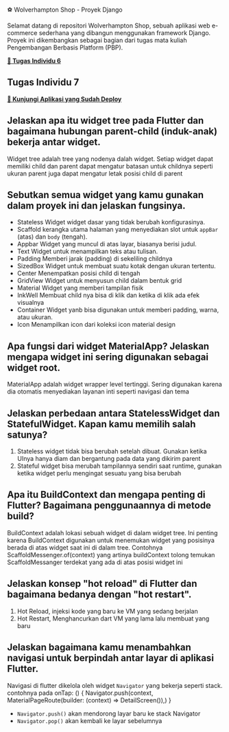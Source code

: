 ⚽ Wolverhampton Shop - Proyek Django

Selamat datang di repositori Wolverhampton Shop, sebuah aplikasi web e-commerce sederhana yang dibangun menggunakan framework Django. Proyek ini dikembangkan sebagai bagian dari tugas mata kuliah Pengembangan Berbasis Platform (PBP).

**[🔗 Tugas Individu 6](https://github.com/prasetyasurya-ui/football_shop)**

## Tugas Individu 7

**[🔗 Kunjungi Aplikasi yang Sudah Deploy](https://prasetya-surya-footballshop.pbp.cs.ui.ac.id/)**

## Jelaskan apa itu widget tree pada Flutter dan bagaimana hubungan parent-child (induk-anak) bekerja antar widget.

Widget tree adalah tree yang nodenya dalah widget. Setiap widget dapat memiliki child dan parent dapat mengatur batasan untuk childnya seperti ukuran parent juga dapat mengatur letak posisi child di parent

## Sebutkan semua widget yang kamu gunakan dalam proyek ini dan jelaskan fungsinya.
- Stateless Widget
widget dasar yang tidak berubah konfigurasinya.
- Scaffold
kerangka utama halaman yang menyediakan slot untuk `appBar` (atas) dan `body` (tengah).
- Appbar
Widget yang muncul di atas layar, biasanya berisi judul.
- Text
Widget untuk menampilkan teks atau tulisan.
- Padding
Memberi jarak (padding) di sekeliling childnya
- SizedBox
Widget untuk membuat suatu kotak dengan ukuran tertentu.
- Center
Menempatkan posisi child di tengah
- GridView
Widget untuk menyusun child dalam bentuk grid
- Material
Widget yang memberi tampilan fisik
- InkWell
Membuat child nya bisa di klik dan ketika di klik ada efek visualnya
- Container
Widget yanb bisa digunakan untuk memberi padding, warna, atau ukuran.
- Icon
Menampilkan icon dari koleksi icon material design


##  Apa fungsi dari widget MaterialApp? Jelaskan mengapa widget ini sering digunakan sebagai widget root.
MaterialApp adalah widget wrapper level tertinggi. Sering digunakan karena dia otomatis menyediakan layanan inti seperti navigasi dan tema

## Jelaskan perbedaan antara StatelessWidget dan StatefulWidget. Kapan kamu memilih salah satunya?
1. Stateless widget tidak bisa berubah setelah dibuat. Gunakan ketika UInya hanya diam dan bergantung pada data yang dikirim parent
2. Stateful widget bisa merubah tampilannya sendiri saat runtime, gunakan ketika widget perlu mengingat sesuatu yang bisa berubah

## Apa itu BuildContext dan mengapa penting di Flutter? Bagaimana penggunaannya di metode build?
BuildContext adalah lokasi sebuah widget di dalam widget tree. Ini penting karena BuildContext digunakan untuk menemukan widget yang posisinya berada di atas widget saat ini di dalam tree. Contohnya ScaffoldMessenger.of(context) yang artinya buildContext tolong temukan ScaffoldMessanger terdekat yang ada di atas posisi widget ini

## Jelaskan konsep "hot reload" di Flutter dan bagaimana bedanya dengan "hot restart".
1. Hot Reload, injeksi kode yang baru ke VM yang sedang berjalan
2. Hot Restart, Menghancurkan dart VM yang lama lalu membuat yang baru

## Jelaskan bagaimana kamu menambahkan navigasi untuk berpindah antar layar di aplikasi Flutter.
Navigasi di flutter dikelola oleh widget `Navigator` yang bekerja seperti stack. contohnya pada onTap: () {
    Navigator.push(context, MaterialPageRoute(builder: (context) => DetailScreen()),)
}

- `Navigator.push()` akan mendorong layar baru ke stack Navigator
- `Navigator.pop()` akan kembali ke layar sebelumnya